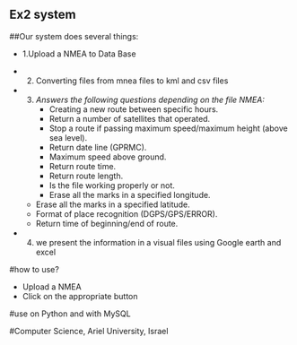 ## Ex2 system
##Our system does several things:
- 1.Upload a NMEA to Data Base
- 2. Converting files from mnea files to kml and csv files
- 3. *Answers the following questions depending on the file NMEA:*
      - Creating a new route between specific hours.
     - Return a number of satellites that operated.
      - Stop a route if passing maximum speed/maximum height (above sea level).
      - Return date line (GPRMC).
     - Maximum speed above ground.
     - Return route time.
     - Return route length.
     - Is the file working properly or not.
     - Erase all the marks in a specified longitude.
    - Erase all the marks in a specified latitude.
    -  Format of place recognition (DGPS/GPS/ERROR).
    - Return time of beginning/end of route.

- 4. we present the information in a visual files using Google earth and excel

#how to use?
 - Upload a NMEA
- Click on the appropriate button

#use on Python and with MySQL 






#Computer Science, Ariel University, Israel
